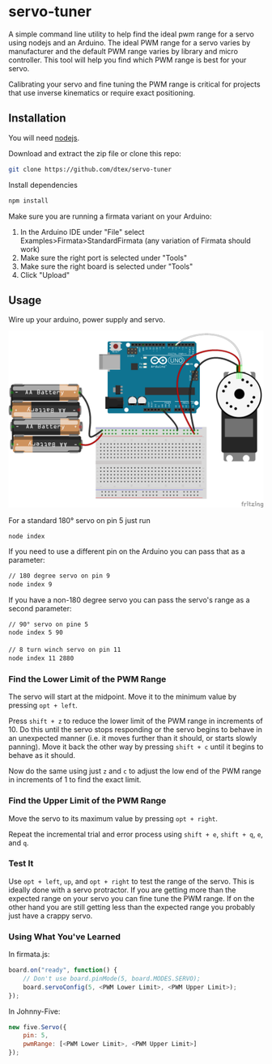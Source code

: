 # servo-tuner

A simple command line utility to help find the ideal pwm range for a servo using nodejs and an Arduino. The ideal PWM range for a servo varies by manufacturer and the default PWM range varies by library and micro controller. This tool will help you find which PWM range is best for your servo.

Calibrating your servo and fine tuning the PWM range is critical for projects that use inverse kinematics or require exact positioning.

## Installation

You will need [nodejs](https://nodejs.org). 

Download and extract the zip file or clone this repo:
````bash
git clone https://github.com/dtex/servo-tuner
````

Install dependencies
````bash
npm install
````

Make sure you are running a firmata variant on your Arduino:
1. In the Arduino IDE under "File" select Examples>Firmata>StandardFirmata (any variation of Firmata should work)
2. Make sure the right port is selected under "Tools"
3. Make sure the right board is selected under "Tools"
4. Click "Upload"

## Usage

Wire up your arduino, power supply and servo.

![Attached servo](/assets/servo_bb.png?raw=true "Optional Title")

For a standard 180° servo on pin 5 just run

````
node index
````

If you need to use a different pin on the Arduino you can pass that as a parameter:

````bash
// 180 degree servo on pin 9
node index 9
````

If you have a non-180 degree servo you can pass the servo's range as a second parameter:

````bash
// 90° servo on pine 5
node index 5 90

// 8 turn winch servo on pin 11
node index 11 2880
````

### Find the Lower Limit of the PWM Range
The servo will start at the midpoint. Move it to the minimum value by pressing ```opt + left```. 

Press ```shift + z``` to reduce the lower limit of the PWM range in increments of 10. Do this until the servo stops responding or the servo begins to behave in an unexpected manner (i.e. it moves further than it should, or starts slowly panning). Move it back the other way by pressing ```shift + c``` until it begins to behave as it should.

Now do the same using just ```z``` and ```c``` to adjust the low end of the PWM range in increments of 1 to find the exact limit.

### Find the Upper Limit of the PWM Range
Move the servo to its maximum value by pressing ```opt + right```.

Repeat the incremental trial and error process using ```shift + e```, ```shift + q```, ```e```, and ```q```.

### Test It
Use ```opt + left```, ```up```, and ```opt + right``` to test the range of the servo. This is ideally done with a servo protractor. If you are getting more than the expected range on your servo you can fine tune the PWM range. If on the other hand you are still getting less than the expected range you probably just have a crappy servo.

### Using What You've Learned

In firmata.js:

````js
board.on("ready", function() {
    // Don't use board.pinMode(5, board.MODES.SERVO);
    board.servoConfig(5, <PWM Lower Limit>, <PWM Upper Limit>);
});
````

In Johnny-Five:
````js
new five.Servo({
    pin: 5,
    pwmRange: [<PWM Lower Limit>, <PWM Upper Limit>]
});
````






